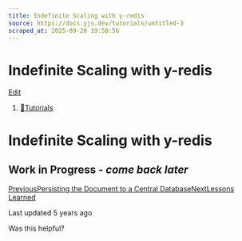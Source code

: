 ```yaml
---
title: Indefinite Scaling with y-redis
source: https://docs.yjs.dev/tutorials/untitled-3
scraped_at: 2025-09-20 19:50:56
---
```


# Indefinite Scaling with y-redis

[Edit](https://github.com/yjs/docs/blob/main/tutorials/untitled-3.md)

1. [🧪Tutorials](/tutorials)

# Indefinite Scaling with y-redis

## Work in Progress - ***come back later***

[PreviousPersisting the Document to a Central Database](/tutorials/persisting-the-document-to-a-central-database)[NextLessons Learned](/tutorials/lessons-learned)

Last updated 5 years ago

Was this helpful?